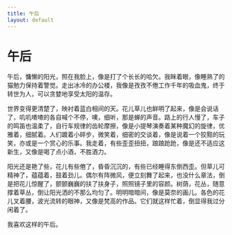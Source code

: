 ```yaml
---
title: 午后
layout: default
---
```

# 午后

午后，慵懒的阳光，照在我脸上，像是打了个长长的哈欠。我眯着眼，像睡熟了的猫勉力保持着警觉。走出冰冷的办公楼，我像是孜孜不倦工作千年的吸血鬼，终于转世为人，可以贪婪地享受太阳的温存。

世界变得更清楚了，映衬着蓝白相间的天。花儿草儿也鲜明了起来，像是会说话了，叽叽喳喳的各自喊个不停，噢，细听，那是蝉的声音。路上的行人慢了，车子的鸣笛也温柔了，自行车规律的齿轮摩擦，像是小提琴演奏着某种魔幻的旋律，优雅着，细腻着。人们踱着小碎步，微笑着，细密的交谈着，像是说着一个狡黠的玩笑，亦或是一个赏心的乐事。我走着，有些歪歪扭扭，踉踉跄跄，像是还不适应这新生，又像是喝了点小酒，不胜酒力。

阳光还是艳了些，花儿有些倦了，昏昏沉沉的，有些已经睡得东倒西歪。但草儿可精神了，蕴蕴着，鼓着劲儿。偶尔有阵微风，便立刻舞了起来，也没什么章法，倒是把花儿惊醒了，颤颤巍巍的扶了扶身子，照照镜子里的容颜。树荫，花丛，随意撑着草丛，倒让阳光洒的不那么均匀了。明明暗暗间，像是莫奈的画儿。各色的花儿叉着腰，波光流转的眼神，又像是梵高的作品。它们就这样忙着，倒显得我过分闲着了。

我喜欢这样的午后。
